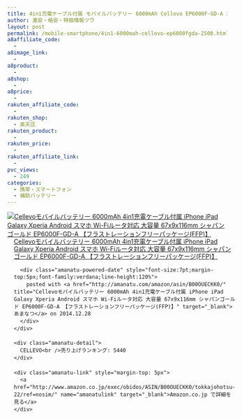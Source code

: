```yaml
---
title: 4in1充電ケーブル付属 モバイルバッテリー 6000mAh Cellevo EP6000F-GD-A 激安特価2500円台！送料無料！
author: 激安・格安・特価情報ツウ
layout: post
permalink: /mobile-smartphone/4in1-6000mah-cellevo-ep6000fgda-2500.html
a8affiliate_code:
  - 
a8image_link:
  - 
a8product:
  - 
a8shop:
  - 
a8price:
  - 
rakuten_affiliate_code:
  - 
rakuten_shop:
  - 楽天店
rakuten_product:
  - 
rakuten_price:
  - 
rakuten_affiliate_link:
  - 
pvc_views:
  - 249
categories:
  - 携帯・スマートフォン
  - 補助バッテリー
---
```

<div class="amanatu-box" style="margin-bottom:0px;">
  <div class="amanatu-image" style="float:left;">
    <a href="http://www.amazon.co.jp/exec/obidos/ASIN/B00OUECKK0/tokkajohotsu-22/ref=nosim/" name="amanatulink" target="_blank"><img src="http://i2.wp.com/ecx.images-amazon.com/images/I/41Z%2BEY1lMAL._SL160_.jpg?w=546" alt="Cellevoモバイルバッテリー 6000mAh 4in1充電ケーブル付属 iPhone iPad Galaxy Xperia Android スマホ Wi-Fiルータ対応 大容量 67x9x116mm シャパンゴールド EP6000F-GD-A 【フラストレーションフリーパッケージ(FFP)】" style="border: none;" data-recalc-dims="1" /></a>
  </div>
  
  <div class="amanatu-info" style="float:left;margin-left:15px;line-height:120%">
    <div class="amanatu-name" style="margin-bottom:10px;line-height:120%">
      <a href="http://www.amazon.co.jp/exec/obidos/ASIN/B00OUECKK0/tokkajohotsu-22/ref=nosim/" name="amanatulink" target="_blank">Cellevoモバイルバッテリー 6000mAh 4in1充電ケーブル付属 iPhone iPad Galaxy Xperia Android スマホ Wi-Fiルータ対応 大容量 67x9x116mm シャパンゴールド EP6000F-GD-A 【フラストレーションフリーパッケージ(FFP)】</a> 
      
      <div class="amanatu-powered-date" style="font-size:7pt;margin-top:5px;font-family:verdana;line-height:120%">
        posted with <a href="http://amanatu.com/amazon/asin/B00OUECKK0/" title="Cellevoモバイルバッテリー 6000mAh 4in1充電ケーブル付属 iPhone iPad Galaxy Xperia Android スマホ Wi-Fiルータ対応 大容量 67x9x116mm シャパンゴールド EP6000F-GD-A 【フラストレーションフリーパッケージ(FFP)】" target="_blank">あまなつ</a> on 2014.12.28
      </div>
    </div>
    
    <div class="amanatu-detail">
      CELLEVO<br />売り上げランキング: 5440
    </div>
    
    <div class="amanatu-link" style="margin-top: 5px">
      <a href="http://www.amazon.co.jp/exec/obidos/ASIN/B00OUECKK0/tokkajohotsu-22/ref=nosim/" name="amanatulink" target="_blank">Amazon.co.jp で詳細を見る</a>
    </div>
  </div>
  
  <div class="amanatu-footer" style="clear: left">
  </div>
</div>